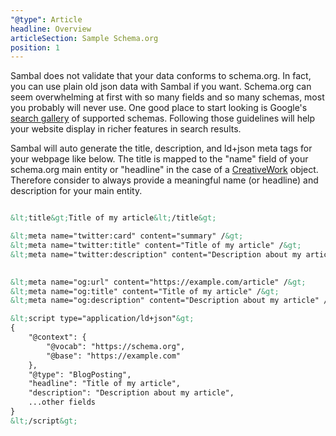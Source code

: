 ```yaml
---
"@type": Article
headline: Overview
articleSection: Sample Schema.org
position: 1
---
```


Sambal does not validate that your data conforms to schema.org.  In fact, you can use plain old json data with Sambal if you want.  Schema.org can seem overwhelming at first with so many fields and so many schemas, most you probably will never use.  One good place to start looking is Google's [search gallery](https://developers.google.com/search/docs/guides/search-gallery) of supported schemas.  Following those guidelines will help your website display in richer features in search results.

Sambal will auto generate the title, description, and ld+json meta tags for your webpage like below.  The title is mapped to the "name" field of your schema.org main entity or "headline" in the case of a [CreativeWork](https://schema.org/CreativeWork) object.  Therefore consider to always provide a meaningful name (or headline) and description for your main entity.

```html

&lt;title&gt;Title of my article&lt;/title&gt;

&lt;meta name="twitter:card" content="summary" /&gt;
&lt;meta name="twitter:title" content="Title of my article" /&gt;
&lt;meta name="twitter:description" content="Description about my article" /&gt;

    
&lt;meta name="og:url" content="https://example.com/article" /&gt;
&lt;meta name="og:title" content="Title of my article" /&gt;
&lt;meta name="og:description" content="Description about my article" /&gt;

&lt;script type="application/ld+json"&gt;
{
    "@context": {
        "@vocab": "https://schema.org",
        "@base": "https://example.com"
    },
    "@type": "BlogPosting",
    "headline": "Title of my article",
    "description": "Description about my article",
    ...other fields
}
&lt;/script&gt;
```

